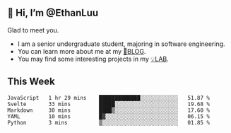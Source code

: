 ## 👋 Hi, I’m @EthanLuu

Glad to meet you.

- I am a senior undergraduate student, majoring in software engineering.
- You can learn more about me at my [📝BLOG](https://blog.ethanloo.cn).
- You may find some interesting projects in my [💡LAB](https://lab.ethanloo.cn).

## This Week
<!--START_SECTION:waka-->
```text
JavaScript   1 hr 29 mins    █████████████░░░░░░░░░░░░   51.87 % 
Svelte       33 mins         █████░░░░░░░░░░░░░░░░░░░░   19.68 % 
Markdown     30 mins         ████▒░░░░░░░░░░░░░░░░░░░░   17.60 % 
YAML         10 mins         █▓░░░░░░░░░░░░░░░░░░░░░░░   06.15 % 
Python       3 mins          ▒░░░░░░░░░░░░░░░░░░░░░░░░   01.85 % 
```
<!--END_SECTION:waka-->

